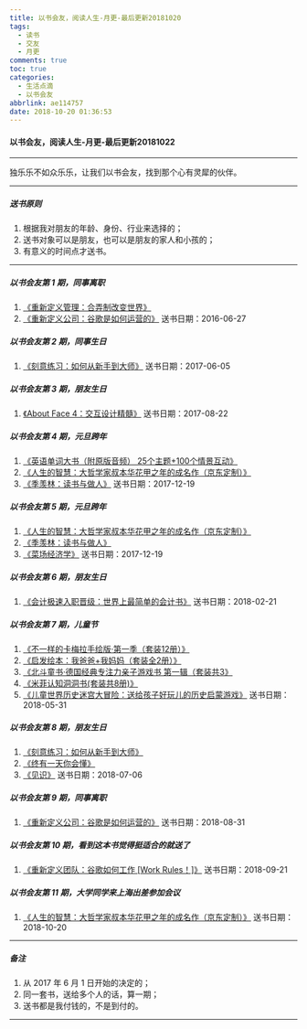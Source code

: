 ```yaml
---
title: 以书会友，阅读人生-月更-最后更新20181020
tags:
  - 读书
  - 交友
  - 月更
comments: true
toc: true
categories:
  - 生活点滴
  - 以书会友
abbrlink: ae114757
date: 2018-10-20 01:36:53
---
```


#### 以书会友，阅读人生-月更-最后更新20181022
---

>
独乐乐不如众乐乐，让我们以书会友，找到那个心有灵犀的伙伴。
>
---

##### 送书原则
>
1. 根据我对朋友的年龄、身份、行业来选择的；
2. 送书对象可以是朋友，也可以是朋友的家人和小孩的；
3. 有意义的时间点才送书。
>

---
##### 以书会友第 1 期，同事离职
>
1. [《重新定义管理：合弄制改变世界》](https://item.jd.com/11774708.html)
2. [《重新定义公司：谷歌是如何运营的》](https://item.jd.com/11749340.html)
送书日期：2016-06-27
>
##### 以书会友第 2 期，同事生日
>
1. [《刻意练习：如何从新手到大师》](https://item.jd.com/11990777.html)
送书日期：2017-06-05
>
##### 以书会友第 3 期，朋友生日
>
1. [《About Face 4：交互设计精髓》](https://item.jd.com/11785174.html)
送书日期：2017-08-22
>
##### 以书会友第 4 期，元旦跨年
>
1. [《英语单词大书（附原版音频） 25个主题+100个情景互动》](https://item.jd.com/12081245.html)
2. [《人生的智慧：大哲学家叔本华花甲之年的成名作（京东定制）》](https://item.jd.com/12002050.html)
3. [《季羡林：读书与做人》](https://item.jd.com/10045668.html)
送书日期：2017-12-19
>
#####  以书会友第 5 期，元旦跨年
>
1. [《人生的智慧：大哲学家叔本华花甲之年的成名作（京东定制）》](https://item.jd.com/12002050.html)
2. [《季羡林：读书与做人》](https://item.jd.com/10045668.html)
3. [《菜场经济学》](https://item.jd.com/12022534.html)
送书日期：2017-12-19
>
##### 以书会友第 6 期，朋友生日
>
1. [《会计极速入职晋级：世界上最简单的会计书》](https://item.jd.com/11339593.html)
送书日期：2018-02-21
>
#####  以书会友第 7 期，儿童节
>
1. [《不一样的卡梅拉手绘版·第一季（套装12册）》](https://item.jd.com/11244689.html)
2. [《启发绘本：我爸爸+我妈妈（套装全2册）》](https://item.jd.com/11480060.html)
3. [《北斗童书·德国经典专注力亲子游戏书 第一辑（套装共3》](https://item.jd.com/11977623.html)
4. [《米菲认知洞洞书(套装共8册)》](https://item.jd.com/11710657.html)
5. [《儿童世界历史迷宫大冒险：送给孩子好玩儿的历史启蒙游戏》](https://item.jd.com/12126809.html)
送书日期：2018-05-31
>
#####  以书会友第 8 期，朋友生日
>
1. [《刻意练习：如何从新手到大师》](https://item.jd.com/11990777.html)
2. [《终有一天你会懂》](https://item.jd.com/12357868.html)
3. [《见识》](https://item.jd.com/12304478.html)
送书日期：2018-07-06
>
#####  以书会友第 9 期，同事离职
>
1. [《重新定义公司：谷歌是如何运营的》](https://item.jd.com/11749340.html)
送书日期：2018-08-31
>

#####  以书会友第 10 期，看到这本书觉得挺适合的就送了
>
1. [《重新定义团队：谷歌如何工作 [Work Rules！]》](https://item.jd.com/11766226.html)
送书日期：2018-09-21
>

#####  以书会友第 11 期，大学同学来上海出差参加会议
>
1. [《人生的智慧：大哲学家叔本华花甲之年的成名作（京东定制）》](https://item.jd.com/12002050.html)
送书日期：2018-10-20
>

---
##### 备注
>
1. 从 2017 年 6 月 1 日开始的决定的；
2. 同一套书，送给多个人的话，算一期；
3. 送书都是我付钱的，不是到付的。
>

---
